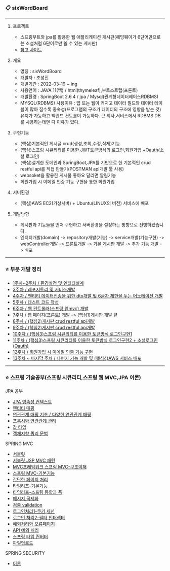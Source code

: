 ### :clipboard: sixWordBoard
---

1. 프로젝트
    + 스프링부트와 jpa를 활용한 웹 애플리케이션 게시판(헤밍웨이가 6단어만으로 쓴 소설처럼 6단어로만 쓸 수 있는 게시판)
    + [참고 사이트](http://www.sixwordswriter.cf/)

2. 개요
   + 명칭 : sixWordBoard
   + 개발자 : 조성진
   + 개발기간 : 2022-03-19 ~ ing
   + 사용언어 : JAVA 11(백) / html(thymeleaf),부트스트랩(프론트)
   + 개발환경 : SpringBoot 2.6.4 / jpa / Mysql(관계형데이터베이스RDBMS)
   + MYSQL(RDBMS) 사용이유 : 앱 또는 웹이 커지고 데이터 필드와 데이터 테이블이 많아 질수록 종속성(프로그램의 구조가 데이터의 구조에 영향을 받는 것) 유지가 가능하고 백엔드 컨트롤이 가능하다. 큰 회사,서비스에서 RDBMS DB를 사용하는데엔 다 이유가 있다.

3. 구현기능
   + (핵심)기본적인 게시글 crud(생성,조회,수정,삭제)기능
   + (핵심)스프링 시큐리티를 이용한 JWT토큰방식의 로그인,회원가입 +Oauth(소셜 로그인)
   + (핵심)설계한 도메인과 SpringBoot,JPA를 기반으로 한 기본적인 crud restful api를 직접 만들기(POSTMAN api개발 툴 사용)
   + websoket을 활용한 게시물 좋아요 달리면 알림기능
   + 회원가입 시 이메일 인증 기능 구현을 통한 회원가입 
 
4. 서버환경
   + (핵심)AWS EC2(가상서버) + Ubuntu(LINUX의 버전) 서비스에 배포 


5. 개발방향
   + 게시판과 기능들을 먼저 구현하고 서버환경을 설정하는 방향으로 진행하겠습니다.
   + 엔티티개발(domain) -> repository개발(기능) -> service개발(기능구현) -> webController개발 -> 프론트개발 -> 기본 게시판 개발 -> 추가 기능 개발 -> 배포

----------
### ⭐ 부분 개발 정리
* [1주차~2주차 / 환경설정 및 엔티티설계](https://github.com/Jorados/sixWordsBoard/blob/main/record/fisrt.md)
* [3주차 / 레포지토리 및 서비스개발](https://github.com/Jorados/sixWordsBoard/blob/main/record/repository_service.md)
* [4주차 / 엔티티 데이터전송을 위한 dto개발 및 6글자 제한을 두는 어노테이션 개발](https://github.com/Jorados/sixWordsBoard/blob/main/record/dto_annotation.md)
* [5주차 / 테스트 코드 작성](https://github.com/Jorados/sixWordsBoard/blob/main/record/test.md)
* [6주차 / 웹 컨트롤러(스프링 웹mvc) 개발](https://github.com/Jorados/sixWordsBoard/blob/main/record/webController.md)
* [7주차 / 웹 페이지(프론트) 개발 -> (핵심1)게시판 개발 끝](https://github.com/Jorados/sixWordsBoard/blob/main/record/webPage.md)
* [8주차 / (핵심2)게시판 crud restful api개발](https://github.com/Jorados/sixWordsBoard/blob/main/record/restfulApi.md)
* [9주차 / (핵심2)게시판 crud restful api개발](https://github.com/Jorados/sixWordsBoard/blob/main/record/restfulApi.md)
* [10주차 / (핵심3)스프링 시큐리티를 이용한 토큰방식 로그인구현1](https://github.com/Jorados/sixWordsBoard/tree/main/record)
* [11주차 / (핵심3)스프링 시큐리티를 이용한 토큰방식 로그인구현2 + 소셜로그인(Oauth)](https://github.com/Jorados/sixWordsBoard/tree/main/record)
* [12주차 / 회원가입 시 이메일 인증 기능 구현]()
* [13주차 ~ 마지막 주차 / 나머지 기능 개발 및 (핵심4)AWS 서비스 배포]() 

---------
### ⭐ 스프링 기술공부(스프링 시큐리티,스프링 웹 MVC,JPA 이론)
JPA 공부
* [JPA 영속성 컨텍스트](https://github.com/Jorados/sixWordsBoard/blob/main/JpaRecord/Persist.md)
* [엔티티 매핑](https://github.com/Jorados/sixWordsBoard/blob/main/JpaRecord/EntityMapping.md)
* [연관관계 매핑 기초 / 다양한 연관관계 매핑]()
* [프록시와 연관관계 관리]()
* [값 타입]()
* [객체지향 쿼리 문법]()
  
SPRING MVC
* [서블릿]()
* [서블릿,JSP,MVC 패턴]()
* [MVC프레임워크 스프링 MVC-구조이해]()
* [스프링 MVC-기본기능]()
* [간단한 페이지 처리]()
* [타임리프-기본기능]()
* [타임리프-스프링 통합과 폼]()
* [메시지,국제화]()
* [검증 validation]()
* [로그인처리1-쿠키,세션]()
* [로그인 처리2-필터,인터셉터]()
* [예외처리와 오류페이지]()
* [API 예외 처리]()
* [스프링 타입 컨버터]()
* [파일업로드]() 

SPRING SECURITY
* [이론]()
